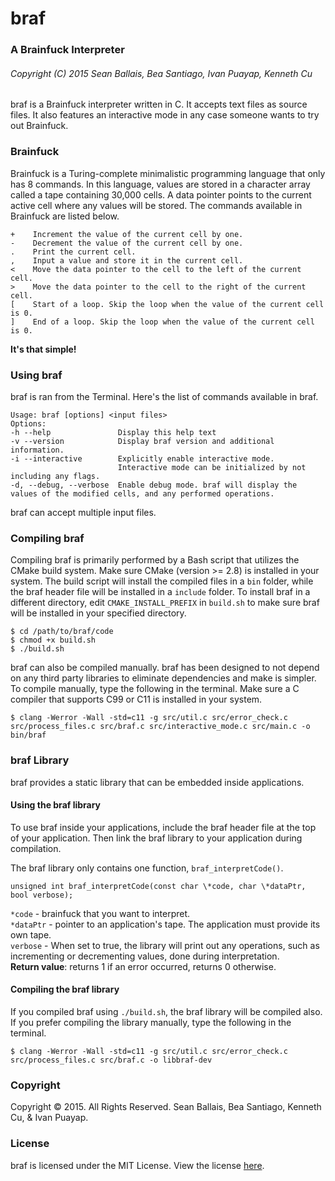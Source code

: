 # braf
### A Brainfuck Interpreter
###### Copyright (C) 2015 Sean Ballais, Bea Santiago, Ivan Puayap, Kenneth Cu

braf is a Brainfuck interpreter written in C. It accepts text files as source files. It also features an interactive mode in any case someone wants to try out Brainfuck.

### Brainfuck
Brainfuck is a Turing-complete minimalistic programming language that only has 8 commands. In this language, values are stored in a character array called a tape containing 30,000 cells. A data pointer points to the current active cell where any values will be stored. The commands available in Brainfuck are listed below.
```
+    Increment the value of the current cell by one.    
-    Decrement the value of the current cell by one.    
.    Print the current cell.    
,    Input a value and store it in the current cell.    
<    Move the data pointer to the cell to the left of the current cell.    
>    Move the data pointer to the cell to the right of the current cell.    
[    Start of a loop. Skip the loop when the value of the current cell is 0.    
]    End of a loop. Skip the loop when the value of the current cell is 0.    
```

**It's that simple!**

### Using braf
braf is ran from the Terminal. Here's the list of commands available in braf.

```
Usage: braf [options] <input files>    
Options:    
-h --help               Display this help text    
-v --version            Display braf version and additional information.     
-i --interactive        Explicitly enable interactive mode.    
                        Interactive mode can be initialized by not including any flags.    
-d, --debug, --verbose  Enable debug mode. braf will display the values of the modified cells, and any performed operations.     
```

braf can accept multiple input files.

### Compiling braf
Compiling braf is primarily performed by a Bash script that utilizes the CMake build system. Make sure CMake (version >= 2.8) is installed in your system. The build script will install the compiled files in a `bin` folder, while the braf header file will be installed in a `include` folder. To install braf in a different directory, edit `CMAKE_INSTALL_PREFIX` in `build.sh` to make sure braf will be installed in your specified directory.

```
$ cd /path/to/braf/code        
$ chmod +x build.sh    
$ ./build.sh    
```    

braf can also be compiled manually. braf has been designed to not depend on any third party libraries to eliminate dependencies and make is simpler. To compile manually, type the following in the terminal. Make sure a C compiler that supports C99 or C11 is installed in your system.

```
$ clang -Werror -Wall -std=c11 -g src/util.c src/error_check.c src/process_files.c src/braf.c src/interactive_mode.c src/main.c -o bin/braf    
```

### braf Library
braf provides a static library that can be embedded inside applications.

#### Using the braf library
To use braf inside your applications, include the braf header file at the top of your application. Then link the braf library to your application during compilation.

The braf library only contains one function, `braf_interpretCode()`.


    unsigned int braf_interpretCode(const char \*code, char \*dataPtr, bool verbose);

`*code` - brainfuck that you want to interpret.    
`*dataPtr` - pointer to an application's tape. The application must provide its own tape.    
`verbose` - When set to true, the library will print out any operations, such as incrementing or decrementing values, done during interpretation.    
**Return value**: returns 1 if an error occurred, returns 0 otherwise.     

#### Compiling the braf library
If you compiled braf using `./build.sh`, the braf library will be compiled also.    
If you prefer compiling the library manually, type the following in the terminal.


    $ clang -Werror -Wall -std=c11 -g src/util.c src/error_check.c src/process_files.c src/braf.c -o libbraf-dev

### Copyright
Copyright &copy; 2015. All Rights Reserved. Sean Ballais, Bea Santiago, Kenneth Cu, & Ivan Puayap.

### License
braf is licensed under the MIT License. View the license [here](LICENSE.md).
